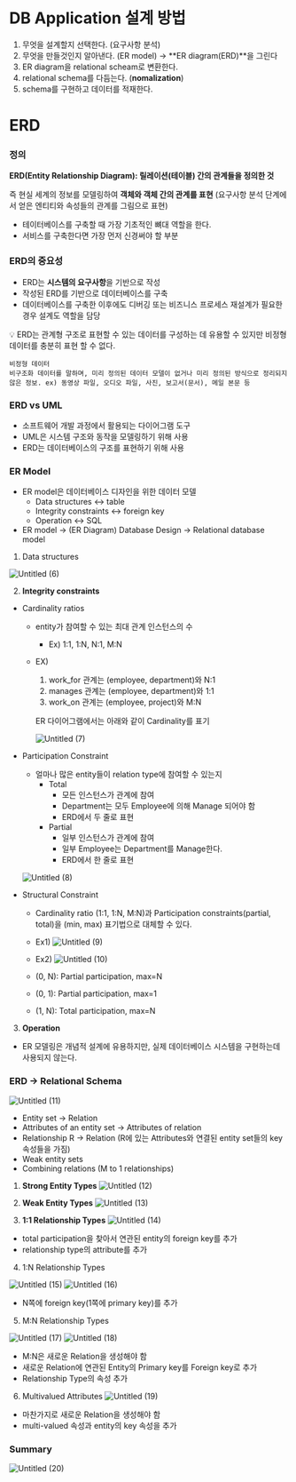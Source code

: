 # DB Application 설계 방법

1. 무엇을 설계할지 선택한다. (요구사항 분석)
2. 무엇을 만들것인지 알아낸다. (ER model)
    → **ER diagram(ERD)**을 그린다
3. ER diagram을 relational scheam로 변환한다.
4. relational schema를 다듬는다. (**nomalization**)
5. schema를 구현하고 데이터를 적재한다.

# ERD
### 정의

**ERD(Entity Relationship Diagram): 릴레이션(테이블) 간의 관계들을 정의한 것**

즉 현실 세계의 정보를 모델링하여 **객체와 객체 간의 관계를 표현** (요구사항 분석 단계에서 얻은 엔티티와 속성들의 관계를 그림으로 표현)

- 테이터베이스를 구축할 때 가장 기초적인 뼈대 역할을 한다.
- 서비스를 구축한다면 가장 먼저 신경써야 할 부분

### ERD의 중요성

- ERD는 **시스템의 요구사항**을 기반으로 작성
- 작성된 ERD를 기반으로 데이터베이스를 구축
- 데이터베이스를 구축한 이후에도 디버깅 또는 비즈니스 프로세스 재설계가 필요한 경우 설계도 역할을 담당

<aside>
💡 ERD는 관계형 구조로 표현할 수 있는 데이터를 구성하는 데 유용할 수 있지만 비정형 데이터를 충분히 표현 할 수 없다.
</aside>

```
비정형 데이터
비구조화 데이터를 말하며, 미리 정의된 데이터 모델이 없거나 미리 정의된 방식으로 정리되지 않은 정보. ex) 동영상 파일, 오디오 파일, 사진, 보고서(문서), 메일 본문 등
```

### ERD vs UML

- 소프트웨어 개발 과정에서 활용되는 다이어그램 도구
- UML은 시스템 구조와 동작을 모델링하기 위해 사용
- ERD는 데이터베이스의 구조를 표현하기 위해 사용

### ER Model

- ER model은 데이터베이스 디자인을 위한 데이터 모델
    - Data structures ↔ table
    - Integrity constraints ↔ foreign key
    - Operation ↔ SQL
- ER model → (ER Diagram) Database Design → Relational database model

1. Data structures

![Untitled (6)](https://github.com/k-kmw/CS_study/assets/100478309/010b73e0-2149-4a41-bea5-6bf02e47d818)

2. **Integrity constraints**
- Cardinality ratios
    - entity가 참여할 수 있는 최대 관계 인스턴스의 수
        - Ex) 1:1, 1:N, N:1, M:N
    - EX)
        1. work_for 관계는 (employee, department)와 N:1
        2. manages 관계는 (employee, department)와 1:1
        3. work_on 관계는 (employee, project)와 M:N
        
        ER 다이어그램에서는 아래와 같이 Cardinality를 표기

        ![Untitled (7)](https://github.com/k-kmw/CS_study/assets/100478309/d3f29fbd-e97e-441d-999c-d00d01b3810f)

- Participation Constraint
    - 얼마나 많은 entity들이 relation type에 참여할 수 있는지
        - Total
            - 모든 인스턴스가 관계에 참여
            - Department는 모두 Employee에 의해 Manage 되어야 함
            - ERD에서 두 줄로 표현
        - Partial
            - 일부 인스턴스가 관계에 참여
            - 일부 Employee는 Department를 Manage한다.
            - ERD에서 한 줄로 표현

    ![Untitled (8)](https://github.com/k-kmw/CS_study/assets/100478309/d0aded90-a720-4ece-816b-ad8888c04aa1)

- Structural Constraint
    - Cardinality ratio (1:1, 1:N, M:N)과 Participation constraints(partial, total)을 (min, max) 표기법으로 대체할 수 있다.
    - Ex1) ![Untitled (9)](https://github.com/k-kmw/CS_study/assets/100478309/9f1b0649-3393-48c0-9c3c-c38a76c75ab7)

    - Ex2) ![Untitled (10)](https://github.com/k-kmw/CS_study/assets/100478309/7c3f3aea-47c6-4cef-a37a-7767da85ba3d)

    - (0, N): Partial participation, max=N
    - (0, 1): Partial participation, max=1
    - (1, N): Total participation, max=N

3. **Operation**
- ER 모델링은 개념적 설계에 유용하지만, 실제 데이터베이스 시스템을 구현하는데 사용되지 않는다.

### ERD → Relational Schema
![Untitled (11)](https://github.com/k-kmw/CS_study/assets/100478309/2350812b-c38c-4c3b-9726-553a9fc9ea4d)
- Entity set → Relation
- Attributes of an entity set → Attributes of relation
- Relationship R → Relation (R에 있는 Attributes와 연결된 entity set들의 key 속성들을 가짐)
- Weak entity sets
- Combining relations (M to 1 relationships)

1. **Strong Entity Types**
![Untitled (12)](https://github.com/k-kmw/CS_study/assets/100478309/5df5bb83-6cae-43e1-95df-b1533c412e3c)

2. **Weak Entity Types**
![Untitled (13)](https://github.com/k-kmw/CS_study/assets/100478309/449e824d-b93d-443d-b8ad-6343c3f70360)

3. **1:1 Relationship Types**
![Untitled (14)](https://github.com/k-kmw/CS_study/assets/100478309/fc3c3d6a-f136-423c-8ac6-f3fc2350f4de)
- total participation을  찾아서 연관된 entity의 foreign key를 추가
- relationship type의 attribute를 추가

4. 1:N Relationship Types

![Untitled (15)](https://github.com/k-kmw/CS_study/assets/100478309/4da183db-60e7-4b61-99d1-3b3352b41eae)
![Untitled (16)](https://github.com/k-kmw/CS_study/assets/100478309/06da132e-9495-4b99-b48d-8e10ffb2577b)
- N쪽에 foreign key(1쪽에 primary key)를 추가

5. M:N Relationship Types

![Untitled (17)](https://github.com/k-kmw/CS_study/assets/100478309/a6a33725-56cf-4b2c-ad00-9416d870be9d)
![Untitled (18)](https://github.com/k-kmw/CS_study/assets/100478309/d601d995-3952-4b30-ad76-b0cb0e548a07)
- M:N은 새로운 Relation을 생성해야 함
- 새로운 Relation에 연관된 Entity의 Primary key를 Foreign key로 추가
- Relationship Type의 속성 추가

6. Multivalued Attributes
![Untitled (19)](https://github.com/k-kmw/CS_study/assets/100478309/2b690c85-eeb8-419d-aa18-3011e34c6507)
- 마찬가지로 새로운 Relation을 생성해야 함
- multi-valued 속성과 entity의 key 속성을 추가

### Summary
![Untitled (20)](https://github.com/k-kmw/CS_study/assets/100478309/aa9aef0e-18b3-4b97-b291-01abb84a4903)